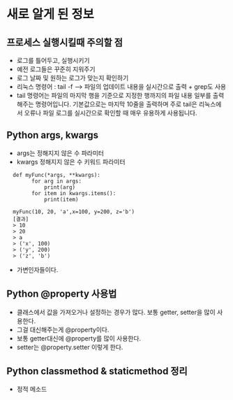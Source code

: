 # 새로 알게 된 정보

## 프로세스 실행시킬때 주의할 점
  - 로그를 틀어두고, 실행시키기
  - 예전 로그들은 꾸준히 지워주기
  - 로그 날짜 및 원하는 로그가 맞는지 확인하기
  - 리눅스 명령어 : tail -f --> 파일의 업데이트 내용을 실시간으로 출력 + grep도 사용
  - tail 명령어는 파일의 마지막 행을 기준으로 지정한 행까지의 파일 내용 일부를 출력해주는 명령어입니다. 기본값으로는 마지막 10줄을 출력하며 주로 tail은 리눅스에서 오류나 파일 로그를 실시간으로 확인할 때 매우 유용하게 사용됩니다.


## Python args, kwargs
  - args는 정해지지 않은 수 파라미터
  - kwargs 정해지지 않은 수 키워드 파라미터
  ```
    def myFunc(*args, **kwargs):
          for arg in args:
              print(arg)
          for item in kwargs.items():
              print(item)    

    myFunc(10, 20, 'a',x=100, y=200, z='b')
    [결과]
    > 10
    > 20
    > a
    > ('x', 100)
    > ('y', 200)
    > ('z', 'b')
  ```
  - 가변인자들이다.
    
## Python @property 사용법
  - 클래스에서 값을 가져오거나 설정하는 경우가 많다. 보통 getter, setter을 많이 사용한다.
  - 그걸 대신해주는게 @property이다.
  - 보통 getter대신에 @property를 많이 사용한다.
  - setter는 @property.setter 이렇게 한다.

## Python classmethod & staticmethod 정리
  - 정적 메소드 
